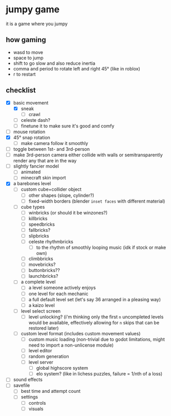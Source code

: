 # jumpy game
it is a game where you jumpy

## how gaming
- wasd to move
- space to jump
- shift to go slow and also reduce inertia
- comma and period to rotate left and right 45° (like in roblox)
- r to restart

## checklist
- [x] basic movement
	- [x] sneak
		- [ ] crawl
	- [ ] celeste dash?
	- [ ] finetune it to make sure it's good and comfy
- [ ] mouse rotation
- [x] 45° snap rotation
	- [ ] make camera follow it smoothly
- [ ] toggle between 1st- and 3rd-person
- [ ] make 3rd-person camera either collide with walls or semitransparently render any that are in the way
- [ ] slightly fancier model
	- [ ] animated
	- [ ] minecraft skin import
- [x] a barebones level
	- [ ] custom cube+collider object
		- [ ] other shapes (slope, cylinder?)
		- [ ] fixed-width borders (blender `inset faces` with different material)
	- [ ] cube types
		- [ ] winbricks (or should it be winzones?)
		- [ ] killbricks
		- [ ] speedbricks
		- [ ] fallbricks?
		- [ ] slipbricks
		- [ ] celeste rhythmbricks
			- [ ] to the rhythm of smoothly looping music (idk if stock or make own)
		- [ ] climbbricks
		- [ ] movebricks?
		- [ ] buttonbricks??
		- [ ] launchbricks?
	- [ ] a complete level
		- [ ] a level someone actively enjoys
		- [ ] one level for each mechanic
		- [ ] a full default level set (let's say 36 arranged in a pleasing way)
		- [ ] a kaizo level
	- [ ] level select screen
		- [ ] level unlocking? (i'm thinking only the first `n` uncompleted levels would be available, effectively allowing for `n` skips that can be restored later)
	- [ ] custom level format (includes custom movement values)
		- [ ] custom music loading (non-trivial due to godot limitations, might need to import a non-unlicense module)
		- [ ] level editor
		- [ ] random generation
		- [ ] level server
			- [ ] global highscore system
			- [ ] elo system? (like in lichess puzzles, failure = 1/nth of a loss)
- [ ] sound effects
- [ ] savefile
	- [ ] best time and attempt count
	- [ ] settings
		- [ ] controls
		- [ ] visuals
